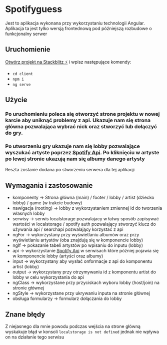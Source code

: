 # Spotifyguess

Jest to aplikacja wykonana przy wykorzystaniu technologii Angular.
Aplikacja ta jest tylko wersją frontednową pod późniejszą rozbudowe o funkcjonalny serwer

## Uruchomienie
[Otwórz projekt na Stackblitz ⚡️](https://stackblitz.com/~/github.com/Klimczoczek/Projekt_angular) i wpisz następujące komendy:
- `cd client`
- `npm i`
- `ng serve`

## Użycie
### Po uruchomieniu poleca się otworzyć strone projektu w nowej karcie aby uniknąć problemy z api. Ukazuje nam się strona główna pozwalająca wybrać nick oraz stworzyć lub dołączyć do gry.
### Po utworzeniu gry ukazuje nam się lobby pozwalające wyszukać artyste poprzez [Spotify Api](https://developer.spotify.com/documentation/web-api). Po kliknięciu w artyste po lewej stronie ukazują nam się albumy danego artysty
Reszta zostanie dodana po stworzeniu serwera dla tej aplikacji

## Wymagania i zastosowanie
- komponenty -> Strona główna (main) / footer / lobby / artist (dziecko lobby) / game (w trakcie budowy)
- nawigacja (rooting) -> lobby z wykorzystaniem zmiennej id do tworzenia własnych lobby
- serwisy -> serwis localstorage pozwalajacy w łatwy sposób zapisywać wartości w localstorage / spotify auth pozwalający stworzyć klucz do używania api / searchapi pozwalający korzystać z api
- ngFor -> wykorzystany przy wyświetlaniu albumów oraz przy wyświetlaniu artystów (oba znajdują się w komponencie lobby)
- ngIf -> pokazanie tabeli artystów po wpisaniu do inputu (lobby)
- api -> wykorzystanie [Spotify Api](https://developer.spotify.com/documentation/web-api) w serwisach które później pojawia się w komponencie lobby (artyści oraz albumy)
- input -> wykorzystany aby wysłać onformacje z api do komponentu artist (lobby)
- output -> wykorzystany przy otrzymywaniu id z komponentu artist do lobby w celu wykorzystania do api
- ngClass -> wykorzystane przy przyciskach wyboru lobby (host/join) na stronie głównej
- ngStyle -> wykorzystane przy ukrywaniu inputa na stronie głównej
- obsługa formularzy -> formularz dołączania do lobby

## Znane błędy
Z niejasnego dla mnie powodu podczas wejścia na strone główną wyskakuje błąd w konsoli `localstorage is not defined` jednak nie wpływa on na działanie tego serwisu
  



